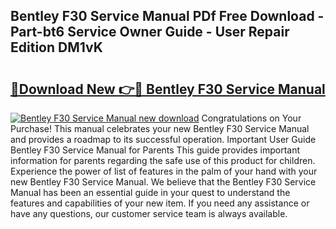 ## Bentley F30 Service Manual PDf Free Download - Part-bt6 Service Owner Guide - User Repair Edition DM1vK

# <h2><a href="http://bc38955.oget.top/?id=Bentley+F30+Service+Manual">🔗Download New 👉🔴 Bentley F30 Service Manual</a></h2>

[![Bentley F30 Service Manual new download](https://i.imgur.com/5g1atiW.png)](http://bc38955.oget.top/?id=Bentley+F30+Service+Manual)
Congratulations on Your Purchase! This manual celebrates your new Bentley F30 Service Manual and provides a roadmap to its successful operation. Important User Guide Bentley F30 Service Manual for Parents This guide provides important information for parents regarding the safe use of this product for children. Experience the power of list of features in the palm of your hand with your new Bentley F30 Service Manual. We believe that the Bentley F30 Service Manual has been an essential guide in your quest to understand the features and capabilities of your new item. If you need any assistance or have any questions, our customer service team is always available.
